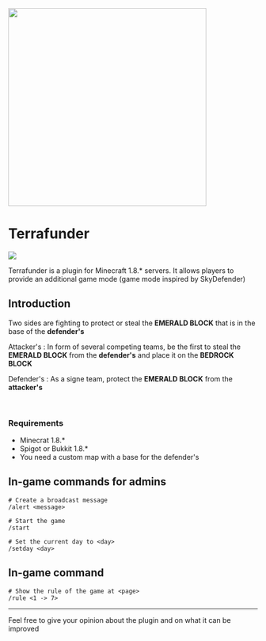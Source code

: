 <img width=400 src="https://raw.githubusercontent.com/Wongt8/Terrafunder/main/img/Terra.png">



# Terrafunder
<img src="https://img.shields.io/badge/Java-Maven-brightgreen.svg?style=plastic">

Terrafunder is a plugin for Minecraft 1.8.* servers. It allows players to provide an additional game mode (game mode inspired by SkyDefender)




## Introduction
Two sides are fighting to protect or steal the **EMERALD BLOCK** that is in the base of the **defender's**

Attacker's : In form of several competing teams, be the first to steal the **EMERALD BLOCK** from the **defender's** and place it on the **BEDROCK BLOCK**

Defender's : As a signe team, protect the **EMERALD BLOCK** from the **attacker's**

</br>

### Requirements
* Minecrat 1.8.*
* Spigot or Bukkit 1.8.*
* You need a custom map with a base for the defender's

## In-game commands for admins

    # Create a broadcast message
    /alert <message>

    # Start the game
    /start

    # Set the current day to <day>
    /setday <day>

## In-game command 

    # Show the rule of the game at <page>
    /rule <1 -> 7>


----

Feel free to give your opinion about the plugin and on what it can be improved

